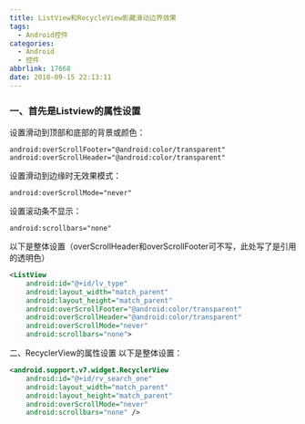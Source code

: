 ```yaml
---
title: ListView和RecycleView影藏滑动边界效果
tags:
  - Android控件
categories:
  - Android
  - 控件
abbrlink: 17668
date: 2018-09-15 22:13:11
---
```


### 一、首先是Listview的属性设置
设置滑动到顶部和底部的背景或颜色：

```
android:overScrollFooter="@android:color/transparent"
android:overScrollHeader="@android:color/transparent"
```

设置滑动到边缘时无效果模式：

```
android:overScrollMode="never"
```
设置滚动条不显示：

```
android:scrollbars="none"
```
以下是整体设置（overScrollHeader和overScrollFooter可不写，此处写了是引用的透明色）

``` xml
<ListView
    android:id="@+id/lv_type"
    android:layout_width="match_parent"
    android:layout_height="match_parent"
    android:overScrollFooter="@android:color/transparent"
    android:overScrollHeader="@android:color/transparent"
    android:overScrollMode="never"
    android:scrollbars="none">
```
二、RecyclerView的属性设置
以下是整体设置：

``` xml
<android.support.v7.widget.RecyclerView
    android:id="@+id/rv_search_one"
    android:layout_width="match_parent"
    android:layout_height="match_parent"
    android:overScrollMode="never"
    android:scrollbars="none" />
```




